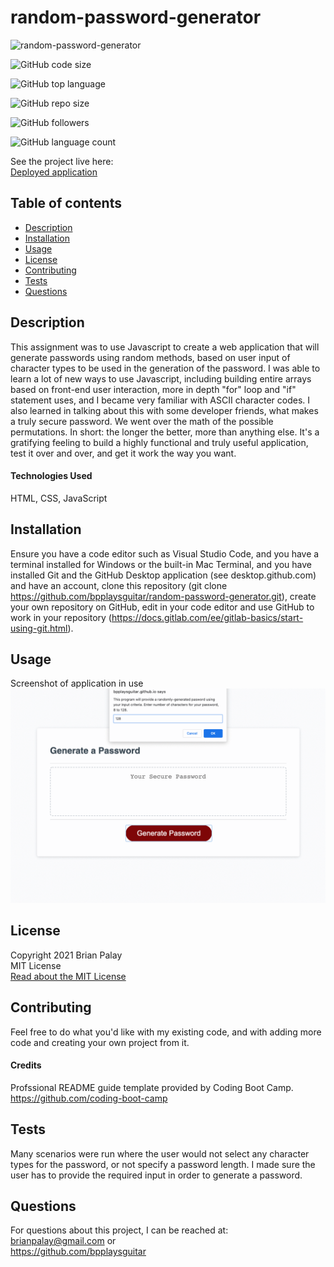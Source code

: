 # random-password-generator

  ![random-password-generator](https://img.shields.io/static/v1?label=license&message=MIT&color=FFADAD&logo=GitHub&logoColor=FFADAD&style=flat)  
 
  ![GitHub code size](https://img.shields.io/github/languages/code-size/bpplaysguitar/random-password-generator?color=FFD6A5&logo=GitHub&logoColor=FFD6A5&style=flat)  

  ![GitHub top language](https://img.shields.io/github/languages/top/bpplaysguitar/random-password-generator?color=FDFFB6&logo=GitHub&logoColor=FDFFB6&style=flat)  

  ![GitHub repo size](https://img.shields.io/github/repo-size/bpplaysguitar/random-password-generator?color=CAFFBF&logo=GitHub&logoColor=CAFFBF&style=flat)  

  ![GitHub followers](https://img.shields.io/github/followers/bpplaysguitar?color=9BF6FF&logo=GitHub&logoColor=9BF6FF&style=flat)  

  ![GitHub language count](https://img.shields.io/github/languages/count/bpplaysguitar/random-password-generator?color=A0C4FF&logo=GitHub&logoColor=A0C4FF&style=flat)  


  See the project live here:  
  [Deployed application](https://bpplaysguitar.github.io/random-password-generator)

      
  ## Table of contents
  * [Description](#description)
  * [Installation](#installation)
  * [Usage](#usage)
  * [License](#license)
  * [Contributing](#contributing)
  * [Tests](#tests)
  * [Questions](#questions)

  ## Description
  This assignment was to use Javascript to create a web application that will generate passwords using random methods, based on user input of character types to be used in the generation of the password. I was able to learn a lot of new ways to use Javascript, including building entire arrays based on front-end user interaction, more in depth "for" loop and "if" statement uses, and I became very familiar with ASCII character codes. I also learned in talking about this with some developer friends, what makes a truly secure password. We went over the math of the possible permutations. In short: the longer the better, more than anything else. It's a gratifying feeling to build a highly functional and truly useful application, test it over and over, and get it work the way you want.
      
  #### Technologies Used
  HTML, CSS, JavaScript
      
      
  ## Installation
  Ensure you have a code editor such as Visual Studio Code, and you have a terminal installed for Windows or the built-in Mac Terminal, and you have installed Git and the GitHub Desktop application (see desktop.github.com) and have an account, clone this repository (git clone https://github.com/bpplaysguitar/random-password-generator.git), create your own repository on GitHub, edit in your code editor and use GitHub to work in your repository (https://docs.gitlab.com/ee/gitlab-basics/start-using-git.html).
      

  ## Usage
  Screenshot of application in use  
  ![random-password-generator](https://github.com/bpplaysguitar/random-password-generator/raw/main/assets/images/random-password-generator.gif)
      

  ## License
  Copyright 2021 Brian Palay  
  MIT License  
  <a href="https://opensource.org/licenses/MIT">Read about the MIT License</a>
        
  ## Contributing
  Feel free to do what you'd like with my existing code, and with adding more code and creating your own project from it.   
  
  #### Credits
  Profssional README guide template provided by Coding Boot Camp. https://github.com/coding-boot-camp  


  ## Tests
  Many scenarios were run where the user would not select any character types for the password, or not specify a password length. I made sure the user has to provide the required input in order to generate a password.    


  ## Questions
  For questions about this project, I can be reached at:  
  brianpalay@gmail.com or  
  https://github.com/bpplaysguitar
